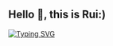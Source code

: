 ## Hello 👋, this is Rui:) 

[![Typing SVG](https://readme-typing-svg.demolab.com?font=Fira+Code&pause=1000&color=FFB519&multiline=true&width=600&height=200&lines=Balance+%E2%86%92+Building+cross-platform+apps;Feral+%E2%86%92+Building+fancy+UIs+in+modern+ways;Guardian+%E2%86%92+Calm+learner+across+different+domains;Restoration+%E2%86%92+Confident+in+debugging+%26+recovery)](https://github.com/ruis0ng)



<!--
**ruis0ng/ruiS0ng** is a ✨ _special_ ✨ repository because its `README.md` (this file) appears on your GitHub profile.

Here are some ideas to get you started:

- 🔭 I’m currently working on ...
- 🌱 I’m currently learning ...
- 👯 I’m looking to collaborate on ...
- 🤔 I’m looking for help with ...
- 💬 Ask me about ...
- 📫 How to reach me: ...
- 😄 Pronouns: ...
- ⚡ Fun fact: ...
-->
